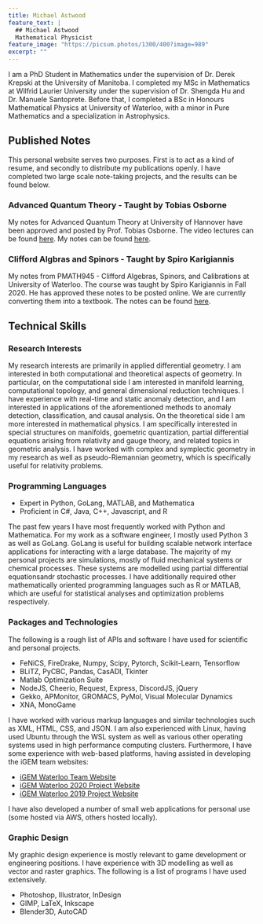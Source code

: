 ```yaml
---
title: Michael Astwood
feature_text: |
  ## Michael Astwood
  Mathematical Physicist
feature_image: "https://picsum.photos/1300/400?image=989"
excerpt: ""
---
```


I am a PhD Student in Mathematics under the supervision of Dr. Derek Krepski at the University of Manitoba. I completed my MSc in Mathematics at Wilfrid Laurier University under the supervision of Dr. Shengda Hu and Dr. Manuele Santoprete. Before that, I completed a BSc in Honours Mathematical Physics at University of Waterloo, with a minor in Pure Mathematics and a specialization in Astrophysics.

## Published Notes
This personal website serves two purposes. First is to act as a kind of resume, and secondly to distribute my publications openly.
I have completed two large scale note-taking projects, and the results can be found below.

### Advanced Quantum Theory - Taught by Tobias Osborne
My notes for Advanced Quantum Theory at University of Hannover have been approved and posted by Prof. Tobias Osborne. 
The video lectures can be found <a href="https://www.youtube.com/playlist?list=PLDfPUNusx1Eo60qx3Od2KLUL4b7VDPo9F">here</a>.
My notes can be found <a href="https://github.com/mastwood/advancedquantum">here</a>.

### Clifford Algbras and Spinors - Taught by Spiro Karigiannis
My notes from PMATH945 - Clifford Algebras, Spinors, and Calibrations at University of Waterloo. 
The course was taught by Spiro Karigiannis in Fall 2020. He has approved these notes to be posted online.
We are currently converting them into a textbook.
The notes can be found <a href="https://github.com/mastwood/clifford-algebras-notes">here</a>.



## Technical Skills

### Research Interests
My research interests are primarily in applied differential geometry. I am interested in both computational
and theoretical aspects of geometry. In particular, on the computational side I am interested in manifold learning,
computational topology, and general dimensional reduction techniques. I have experience with real-time and static anomaly detection,
and I am interested in applications of the aforementioned methods to anomaly detection, classification, and causal analysis.
On the theoretical side I am more interested in mathematical physics. I am specifically interested in special structures on manifolds, goemetric quantization, partial differential equations arising from relativity and gauge theory, and related topics in geometric analysis. I have worked
with complex and symplectic geometry in my research as well as pseudo-Riemannian geometry, which is specifically useful for relativity problems.

### Programming Languages

- Expert in Python, GoLang, MATLAB, and Mathematica
- Proficient in C#, Java, C++, Javascript, and R

The past few years I have most frequently worked with Python and Mathematica. For my work as a software engineer, I mostly used Python 3 as well as GoLang.
GoLang is useful for building scalable network interface applications for interacting with a large database. 
The majority of my personal projects are simulations, mostly of fluid mechanical systems or chemical processes. These systems are
modelled using partial differential equationsandr stochastic processes. I have additionally required other mathematically oriented
programming languages such as R or MATLAB, which are useful for statistical analyses and optimization problems respectively. 

### Packages and Technologies
The following is a rough list of APIs and software I have used for scientific and personal projects.
- FeNiCS, FireDrake, Numpy, Scipy, Pytorch, Scikit-Learn, Tensorflow
- BLiTZ, PyCBC, Pandas, CasADI, Tkinter
- Matlab Optimization Suite
- NodeJS, Cheerio, Request, Express, DiscordJS, jQuery
- Gekko, APMonitor, GROMACS, PyMol, Visual Molecular Dynamics
- XNA, MonoGame
  
I have worked with various markup languages and similar technologies such as XML, HTML, CSS, and JSON. 
I am also experienced with Linux, having used Ubuntu through the WSL system as well as various other operating systems used in high performance computing clusters.
Furthermore, I have some experience with web-based platforms, having assisted in developing the iGEM team websites:

- <a href="https://igem.uwaterloo.ca/">iGEM Waterloo Team Website</a>
- <a href="https://2020.igem.org/Team:Waterloo">iGEM Waterloo 2020 Project Website</a>
- <a href="https://2019.igem.org/Team:Waterloo">iGEM Waterloo 2019 Project Website</a>

I have also developed a number of small web applications for personal use (some hosted via AWS, others hosted locally).

### Graphic Design
My graphic design experience is mostly relevant to game development or engineering positions. I have experience with 
3D modelling as well as vector and raster graphics. The following is a list of programs I have used extensively.

- Photoshop, Illustrator, InDesign
- GIMP, LaTeX, Inkscape
- Blender3D, AutoCAD
  
